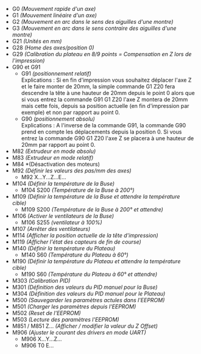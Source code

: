 - G0 *(Mouvement rapide d'un axe)*
- G1 *(Mouvement linéaire d'un axe)*
- G2 *(Mouvement en arc dans le sens des aiguilles d'une montre)*
- G3 *(Mouvement en arc dans le sens contraire des aiguilles d'une montre)*
- G21 *(Unités en mm)*
- G28 *(Home des axes/position 0)*
- G29 *(Calibration du plateau en 8/9 points = Compensation en Z lors de l'impression)*
- G90 et G91     
    - G91 *(positionnement relatif)*  
Explications : Si en fin d'impression vous souhaitez déplacer l'axe Z et le faire monter de 20mm, la simple commande G1 Z20 fera descendre la tête à une hauteur de 20mm depuis le point 0 alors que si vous entrez la commande G91 G1 Z20 l'axe Z montera de 20mm mais cette fois, depuis sa position actuelle (en fin d'impression par exemple) et non par rapport au point 0.
    - G90 *(positionnement absolu)*  
Explications : A l'inverse de la commande G91, la commande G90 prend en compte les déplacements depuis la position 0.
Si vous entrez la commande G90 G1 Z20 l'axe Z se placera à une hauteur de 20mm par rapport au point 0.
- M82 *(Extrudeur en mode absolu)*
- M83 *(Extrudeur en mode relatif)*
- M84 *(Désactivation des moteurs)
- M92 *(Définir les valeurs des pas/mm des axes)*
    - M92 X...Y...Z...E...
- M104 *(Définir la température de la Buse)*
    - M104 S200 *(Température de la Buse à 200°)*
- M109 *(Définir la température de la Buse et attendre la température cible)*
    - M109 S200 *(Température de la Buse à 200° et attendre)*
- M106 *(Activer le ventilateurs de la Buse)*
    - M106 S255 *(ventilateur à 100%)*
- M107 *(Arrêter des ventilateurs)*
- M114 *(Afficher la position actuelle de la tête d'impression)*
- M119 *(Afficher l'état des capteurs de fin de course)*
- M140 *(Définir la température du Plateau)*
    - M140 S60 *(Température du Plateau à 60°)*
- M190 *(Définir la température du Plateau et attendre la température cible)*
    - M190 S60 *(Température du Plateau à 60° et attendre)*
- M303 *(Calibration PID)*
- M301 *(Définition des valeurs du PID manuel pour la Buse)*
- M304 *(Définition des valeurs du PID manuel pour le Plateau)*
- M500 *(Sauvegarder les paramètres actules dans l'EEPROM)*
- M501 *(Charger les paramètres depuis l'EEPROM)*
- M502 *(Reset de l'EEPROM)*
- M503 *(Lecture des paramètres l'EEPROM)*
- M851 / M851 Z... *(Afficher / modifier la valeur du Z Offset)*
- M906 *(Ajuster le courant des drivers en mode UART)*
    - M906 X...Y...Z...
    - M906 T0 E...



